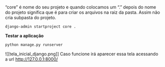 “core” é nome do seu projeto e quando colocamos um “.” depois do nome do projeto significa que é para criar os arquivos na raiz da pasta. Assim não cria subpasta do projeto.

```
django-admin startproject core .
```

**Testar a aplicação**

```
python manage.py runserver
```

![[tela_inicial_django.png]]
Caso funcione irá aparecer essa tela acessando a url http://127.0.0.1:8000/
